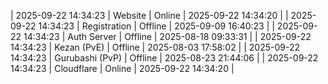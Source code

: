 | 2025-09-22 14:34:23 | Website | Online | 2025-09-22 14:34:20 |
| 2025-09-22 14:34:23 | Registration | Offline | 2025-09-09 16:40:23 |
| 2025-09-22 14:34:23 | Auth Server | Offline | 2025-08-18 09:33:31 |
| 2025-09-22 14:34:23 | Kezan (PvE) | Offline | 2025-08-03 17:58:02 |
| 2025-09-22 14:34:23 | Gurubashi (PvP) | Offline | 2025-08-23 21:44:06 |
| 2025-09-22 14:34:23 | Cloudflare | Online | 2025-09-22 14:34:20 |
